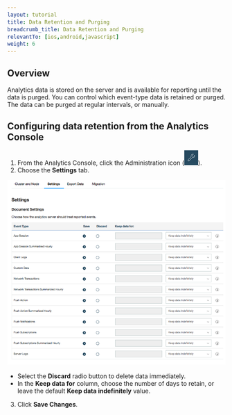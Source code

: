 ```yaml
---
layout: tutorial
title: Data Retention and Purging
breadcrumb_title: Data Retention and Purging
relevantTo: [ios,android,javascript]
weight: 6
---
```

<!-- NLS_CHARSET=UTF-8 -->
## Overview

Analytics data is stored on the server and is available for reporting until the data is purged. You can control which event-type data is retained or purged. The data can be purged at regular intervals, or manually.

## Configuring data retention from the Analytics Console

1. From the Analytics Console, click the Administration icon (<img  alt="wrench icon" style="margin:0;display:inline" src="wrench.png"/>).
2. Choose the **Settings** tab.

  ![Data retention configuration](analytics_console_data_retention.png)

  * Select the **Discard** radio button to delete data immediately.
  * In the **Keep data for** column, choose the number of days to retain, or leave the default **Keep data indefinitely** value.
  
3. Click **Save Changes**.
